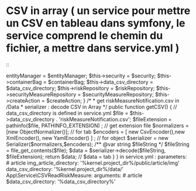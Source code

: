 CSV in array ( un service pour mettre un CSV en tableau dans symfony, le service comprend le chemin du fichier, a mettre dans service.yml )
==========
::

<?php
/**
 * User: Yohann Durand
 * Date: 30/07/2021
 * Time: 17:13
 */

// src/Service/CSVReadRiskMeasure.php
namespace App\Service;

use App\Entity\Risk;
use App\Entity\SecurityMeasure;
use App\Repository\RiskRepository;
use App\Repository\SecurityMeasureRepository;
use App\Service\Csv\CsvConvertToArray;
use Doctrine\ORM\EntityManagerInterface;
use Symfony\Component\Security\Core\Security;
use Symfony\Component\HttpFoundation\Response;
use Symfony\Component\DependencyInjection\ParameterBag\ContainerBagInterface;
use Symfony\Component\HttpClient\HttpClient;
use Symfony\Component\HttpClient\ScopingHttpClient;
use Symfony\Component\Serializer\Serializer;
use Symfony\Component\Serializer\Encoder\CsvEncoder;
use Symfony\Component\Serializer\Encoder\XmlEncoder;
use Symfony\Component\Serializer\Encoder\YamlEncoder;
use Symfony\Component\Serializer\Normalizer\ObjectNormalizer;

class CSVReadRiskMeasure
{

    private $entityManager;
    private $containerBag;
    private $createAction;
    private $data_csv_directory;
    private $riskRepository;
    private $securityMeasureRepository;

    public function __construct($data_csv_directory,CreateAction $createAction,SecurityMeasureRepository $securityMeasureRepository,RiskRepository $riskRepository,Security $security,EntityManagerInterface $entityManager,ContainerBagInterface $containerBag)
    {
        $this->entityManager = $entityManager;
        $this->security = $security;
        $this->containerBag = $containerBag;
        $this->data_csv_directory = $data_csv_directory;
        $this->riskRepository = $riskRepository;
        $this->securityMeasureRepository = $securityMeasureRepository;
        $this->createAction = $createAction;
    }

    /*  
    * get riskMeasureNotification.csv in /Data
    * serializer : decode CSV in Array
    */
    public function getCSV()
    {
        // data_csv_directory is defined in service.yml
        $file = $this->data_csv_directory . 'riskMeasureNotification.csv';

        $fileExtension = pathinfo($file, PATHINFO_EXTENSION) ; // get extension file

        $normalizers = [new ObjectNormalizer()];  // for tab

        $encoders = [
            new CsvEncoder(),new XmlEncoder(), new YamlEncoder()

        ] ; // for object

        $serializer = new Serializer($normalizers,$encoders);

        /** @var string $fileString */
        $fileString = file_get_contents($file);

        $data = $serializer->decode($fileString, $fileExtension);

        return $data;
        // $data = tab 

    }
}


in service.yml :

parameters:
    # article
    img_article_directory: '%kernel.project_dir%/public/article/img'
    data_csv_directory: '%kernel.project_dir%/data/'

    App\Service\CSVReadRiskMeasure:
        arguments:
            # article
            $data_csv_directory: '%data_csv_directory%'
